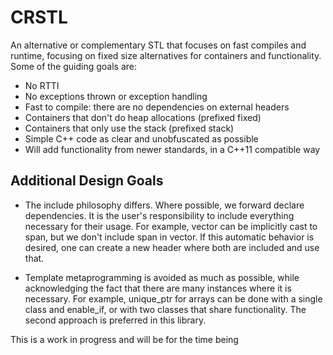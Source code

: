 # CRSTL
An alternative or complementary STL that focuses on fast compiles and runtime, focusing on fixed size alternatives for containers and functionality. Some of the guiding goals are:

- No RTTI
- No exceptions thrown or exception handling
- Fast to compile: there are no dependencies on external headers
- Containers that don't do heap allocations (prefixed fixed)
- Containers that only use the stack (prefixed stack)
- Simple C++ code as clear and unobfuscated as possible
- Will add functionality from newer standards, in a C++11 compatible way

## Additional Design Goals

- The include philosophy differs. Where possible, we forward declare dependencies. It is the user's responsibility to include everything necessary for their usage. For example, vector can be implicitly cast to span, but we don't include span in vector. If this automatic behavior is desired, one can create a new header where both are included and use that.

- Template metaprogramming is avoided as much as possible, while acknowledging the fact that there are many instances where it is necessary. For example, unique_ptr for arrays can be done with a single class and enable_if, or with two classes that share functionality. The second approach is preferred in this library.

This is a work in progress and will be for the time being
